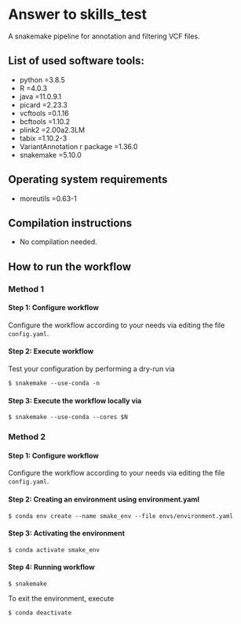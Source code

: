# Answer to skills_test
A snakemake pipeline for annotation and filtering VCF files.

## List of used software tools:
* python =3.8.5
* R =4.0.3
* java =11.0.9.1
* picard =2.23.3
* vcftools =0.1.16
* bcftools =1.10.2
* plink2 =2.00a2.3LM
* tabix =1.10.2-3
* VariantAnnotation r package =1.36.0
* snakemake =5.10.0

## Operating system requirements
* moreutils =0.63-1

## Compilation instructions
* No compilation needed.

## How to run the workflow

### Method 1

#### Step 1: Configure workflow
Configure the workflow according to your needs via editing the file `config.yaml`.

#### Step 2: Execute workflow
Test your configuration by performing a dry-run via

    $ snakemake --use-conda -n


#### Step 3: Execute the workflow locally via

    $ snakemake --use-conda --cores $N

### Method 2

#### Step 1: Configure workflow
Configure the workflow according to your needs via editing the file `config.yaml`.

#### Step 2: Creating an environment using environment.yaml

    $ conda env create --name smake_env --file envs/environment.yaml

#### Step 3: Activating the environment

	$ conda activate smake_env

#### Step 4: Running workflow

	$ snakemake

To exit the environment, execute

    $ conda deactivate
